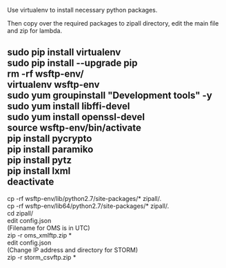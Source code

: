 Use virtualenv to install necessary python packages.  
  
Then copy over the required packages to zipall directory, edit the main file and zip for lambda.  
  
sudo pip install virtualenv  
sudo pip install --upgrade pip  
rm -rf wsftp-env/  
virtualenv wsftp-env  
sudo yum groupinstall "Development tools" -y  
sudo yum install libffi-devel  
sudo yum install openssl-devel  
source wsftp-env/bin/activate  
pip install pycrypto  
pip install paramiko  
pip install pytz  
pip install lxml  
deactivate  
--  
cp -rf wsftp-env/lib/python2.7/site-packages/* zipall/.  
cp -rf wsftp-env/lib64/python2.7/site-packages/* zipall/.  
cd zipall/  
edit config.json  
(Filename for OMS is in UTC)  
zip -r oms_xmlftp.zip *  
edit config.json  
(Change IP address and directory for STORM)  
zip -r storm_csvftp.zip *  

